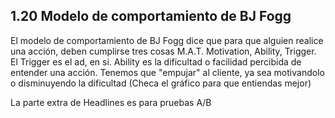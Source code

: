 ## 1.20 Modelo de comportamiento de BJ Fogg

El modelo de comportamiento de BJ Fogg dice que para que alguien realice
una acción, deben cumplirse tres cosas M.A.T. Motivation, Ability,
Trigger. El Trigger es el ad, en si. Ability es la dificultad o
facilidad percibida de entender una acción. Tenemos que \"empujar\" al
cliente, ya sea motivandolo o disminuyendo la dificultad (Checa el
gráfico para que entiendas mejor)

La parte extra de Headlines es para pruebas A/B
